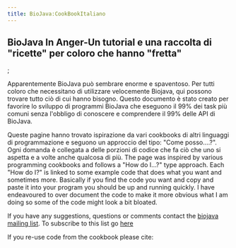 ```yaml
---
title: BioJava:CookBookItaliano
---
```


BioJava In Anger-Un tutorial e una raccolta di "ricette" per coloro che hanno "fretta"
--------------------------------------------------------------------------------------

;

Apparentemente BioJava può sembrare enorme e spaventoso. Per tutti
coloro che necessitano di utilizzare velocemente Biojava, qui possono
trovare tutto ciò di cui hanno bisogno. Questo documento è stato creato
per favorire lo sviluppo di programmi BioJava che eseguono il 99% dei
task più comuni senza l'obbligo di conoscere e comprendere il 99% delle
API di BioJava.

Queste pagine hanno trovato ispirazione da vari cookbooks di altri
linguaggi di programmazione e seguono un approccio del tipo: "Come
posso....?". Ogni domanda è collegata a delle porzioni di codice che fa
ciò che uno si aspetta e a volte anche qualcosa di più. The page was
inspired by various programming cookbooks and follows a "How do I...?"
type approach. Each "How do I?" is linked to some example code that does
what you want and sometimes more. Basically if you find the code you
want and copy and paste it into your program you should be up and
running quickly. I have endeavoured to over document the code to make it
more obvious what I am doing so some of the code might look a bit
bloated.

If you have any suggestions, questions or comments contact the [biojava
mailing list](mailto:biojava-l@biojava.org). To subscribe to this list
go [here](http://biojava.org/mailman/listinfo/biojava-l)

If you re-use code from the cookbook please cite:
